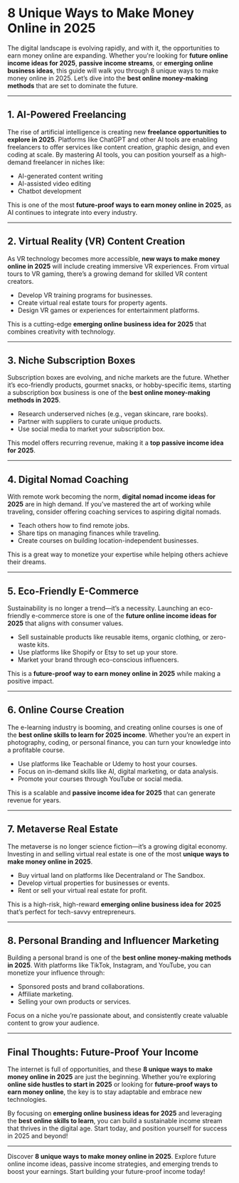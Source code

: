 # 8 Unique Ways to Make Money Online in 2025  

The digital landscape is evolving rapidly, and with it, the opportunities to earn money online are expanding. Whether you're looking for **future online income ideas for 2025**, **passive income streams**, or **emerging online business ideas**, this guide will walk you through 8 unique ways to make money online in 2025. Let’s dive into the **best online money-making methods** that are set to dominate the future.  

---

## 1. **AI-Powered Freelancing**  
The rise of artificial intelligence is creating new **freelance opportunities to explore in 2025**. Platforms like ChatGPT and other AI tools are enabling freelancers to offer services like content creation, graphic design, and even coding at scale. By mastering AI tools, you can position yourself as a high-demand freelancer in niches like:  
- AI-generated content writing  
- AI-assisted video editing  
- Chatbot development  

This is one of the most **future-proof ways to earn money online in 2025**, as AI continues to integrate into every industry.  

---

## 2. **Virtual Reality (VR) Content Creation**  
As VR technology becomes more accessible, **new ways to make money online in 2025** will include creating immersive VR experiences. From virtual tours to VR gaming, there’s a growing demand for skilled VR content creators.  
- Develop VR training programs for businesses.  
- Create virtual real estate tours for property agents.  
- Design VR games or experiences for entertainment platforms.  

This is a cutting-edge **emerging online business idea for 2025** that combines creativity with technology.  

---

## 3. **Niche Subscription Boxes**  
Subscription boxes are evolving, and niche markets are the future. Whether it’s eco-friendly products, gourmet snacks, or hobby-specific items, starting a subscription box business is one of the **best online money-making methods in 2025**.  
- Research underserved niches (e.g., vegan skincare, rare books).  
- Partner with suppliers to curate unique products.  
- Use social media to market your subscription box.  

This model offers recurring revenue, making it a **top passive income idea for 2025**.  

---

## 4. **Digital Nomad Coaching**  
With remote work becoming the norm, **digital nomad income ideas for 2025** are in high demand. If you’ve mastered the art of working while traveling, consider offering coaching services to aspiring digital nomads.  
- Teach others how to find remote jobs.  
- Share tips on managing finances while traveling.  
- Create courses on building location-independent businesses.  

This is a great way to monetize your expertise while helping others achieve their dreams.  

---

## 5. **Eco-Friendly E-Commerce**  
Sustainability is no longer a trend—it’s a necessity. Launching an eco-friendly e-commerce store is one of the **future online income ideas for 2025** that aligns with consumer values.  
- Sell sustainable products like reusable items, organic clothing, or zero-waste kits.  
- Use platforms like Shopify or Etsy to set up your store.  
- Market your brand through eco-conscious influencers.  

This is a **future-proof way to earn money online in 2025** while making a positive impact.  

---

## 6. **Online Course Creation**  
The e-learning industry is booming, and creating online courses is one of the **best online skills to learn for 2025 income**. Whether you’re an expert in photography, coding, or personal finance, you can turn your knowledge into a profitable course.  
- Use platforms like Teachable or Udemy to host your courses.  
- Focus on in-demand skills like AI, digital marketing, or data analysis.  
- Promote your courses through YouTube or social media.  

This is a scalable and **passive income idea for 2025** that can generate revenue for years.  

---

## 7. **Metaverse Real Estate**  
The metaverse is no longer science fiction—it’s a growing digital economy. Investing in and selling virtual real estate is one of the most **unique ways to make money online in 2025**.  
- Buy virtual land on platforms like Decentraland or The Sandbox.  
- Develop virtual properties for businesses or events.  
- Rent or sell your virtual real estate for profit.  

This is a high-risk, high-reward **emerging online business idea for 2025** that’s perfect for tech-savvy entrepreneurs.  

---

## 8. **Personal Branding and Influencer Marketing**  
Building a personal brand is one of the **best online money-making methods in 2025**. With platforms like TikTok, Instagram, and YouTube, you can monetize your influence through:  
- Sponsored posts and brand collaborations.  
- Affiliate marketing.  
- Selling your own products or services.  

Focus on a niche you’re passionate about, and consistently create valuable content to grow your audience.  

---

## Final Thoughts: Future-Proof Your Income  
The internet is full of opportunities, and these **8 unique ways to make money online in 2025** are just the beginning. Whether you’re exploring **online side hustles to start in 2025** or looking for **future-proof ways to earn money online**, the key is to stay adaptable and embrace new technologies.  

By focusing on **emerging online business ideas for 2025** and leveraging the **best online skills to learn**, you can build a sustainable income stream that thrives in the digital age. Start today, and position yourself for success in 2025 and beyond!  

---
Discover **8 unique ways to make money online in 2025**. Explore future online income ideas, passive income strategies, and emerging trends to boost your earnings. Start building your future-proof income today!  
